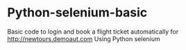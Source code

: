 # Python-selenium-basic


Basic code to login and book a flight ticket automatically for http://newtours.demoaut.com
Using Python selenium
